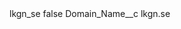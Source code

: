 <?xml version="1.0" encoding="UTF-8"?>
<CustomMetadata xmlns="http://soap.sforce.com/2006/04/metadata" xmlns:xsi="http://www.w3.org/2001/XMLSchema-instance" xmlns:xsd="http://www.w3.org/2001/XMLSchema">
    <label>lkgn_se</label>
    <protected>false</protected>
    <values>
        <field>Domain_Name__c</field>
        <value xsi:type="xsd:string">lkgn.se</value>
    </values>
</CustomMetadata>
